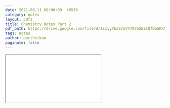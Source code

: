 ```yaml
---
date: 2021-09-11 00:00:00  +0530
category: notes
layout: pdfs
title: Chemistry Notes Part 2
pdf_path: https://drive.google.com/file/d/1sIvyYbzS7uY479752EE1QfDw5KXXQjha/preview?usp=sharing
tags: notes
author: parthnikam
paginate: false
---
```


<iframe class="embed-pdf" src="{{ page.pdf_path }}#toolbar=0" seamless="seamless" scrolling="no" style="overflow:hidden"></iframe>
